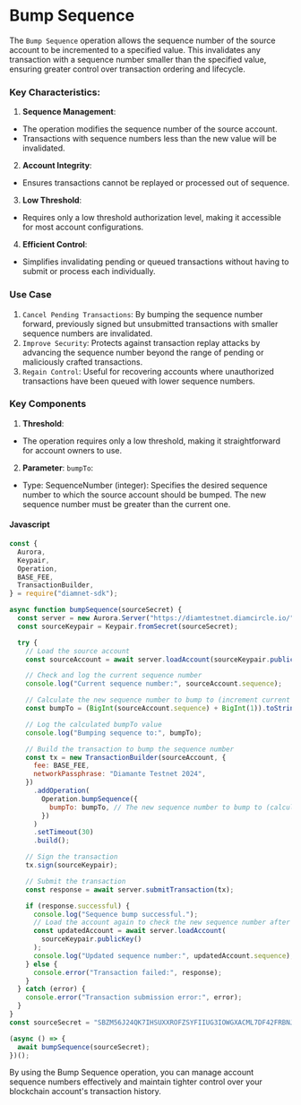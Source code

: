 # Bump Sequence

The `Bump Sequence` operation allows the sequence number of the source account to be incremented to a specified value. This invalidates any transaction with a sequence number smaller than the specified value, ensuring greater control over transaction ordering and lifecycle.

### Key Characteristics:

1. **Sequence Management**:

- The operation modifies the sequence number of the source account.
- Transactions with sequence numbers less than the new value will be invalidated.

2. **Account Integrity**:

- Ensures transactions cannot be replayed or processed out of sequence.

3. **Low Threshold**:

- Requires only a low threshold authorization level, making it accessible for most account configurations.

4. **Efficient Control**:

- Simplifies invalidating pending or queued transactions without having to submit or process each individually.

### Use Case

1. `Cancel Pending Transactions`: By bumping the sequence number forward, previously signed but unsubmitted transactions with smaller sequence numbers are invalidated.
2. `Improve Security`: Protects against transaction replay attacks by advancing the sequence number beyond the range of pending or maliciously crafted transactions.
3. `Regain Control`: Useful for recovering accounts where unauthorized transactions have been queued with lower sequence numbers.

### Key Components

1. **Threshold**:

- The operation requires only a low threshold, making it straightforward for account owners to use.

2. **Parameter**: `bumpTo`:

- Type: SequenceNumber (integer): Specifies the desired sequence number to which the source account should be bumped. The new sequence number must be greater than the current one.

<!-- tabs:start -->

#### **Javascript**

```js
const {
  Aurora,
  Keypair,
  Operation,
  BASE_FEE,
  TransactionBuilder,
} = require("diamnet-sdk");

async function bumpSequence(sourceSecret) {
  const server = new Aurora.Server("https://diamtestnet.diamcircle.io/");
  const sourceKeypair = Keypair.fromSecret(sourceSecret);

  try {
    // Load the source account
    const sourceAccount = await server.loadAccount(sourceKeypair.publicKey());

    // Check and log the current sequence number
    console.log("Current sequence number:", sourceAccount.sequence);

    // Calculate the new sequence number to bump to (increment current sequence by 1)
    const bumpTo = (BigInt(sourceAccount.sequence) + BigInt(1)).toString();

    // Log the calculated bumpTo value
    console.log("Bumping sequence to:", bumpTo);

    // Build the transaction to bump the sequence number
    const tx = new TransactionBuilder(sourceAccount, {
      fee: BASE_FEE,
      networkPassphrase: "Diamante Testnet 2024",
    })
      .addOperation(
        Operation.bumpSequence({
          bumpTo: bumpTo, // The new sequence number to bump to (calculated)
        })
      )
      .setTimeout(30)
      .build();

    // Sign the transaction
    tx.sign(sourceKeypair);

    // Submit the transaction
    const response = await server.submitTransaction(tx);

    if (response.successful) {
      console.log("Sequence bump successful.");
      // Load the account again to check the new sequence number after bumping
      const updatedAccount = await server.loadAccount(
        sourceKeypair.publicKey()
      );
      console.log("Updated sequence number:", updatedAccount.sequence);
    } else {
      console.error("Transaction failed:", response);
    }
  } catch (error) {
    console.error("Transaction submission error:", error);
  }
}
const sourceSecret = "SBZM56J24QK7IHSUXXROFZSYFIIUG3IOWGXACML7DF42FRBNJWAY3VGS";

(async () => {
  await bumpSequence(sourceSecret);
})();
```

<!-- tabs:end -->

By using the Bump Sequence operation, you can manage account sequence numbers effectively and maintain tighter control over your blockchain account's transaction history.
